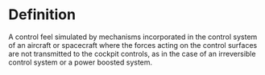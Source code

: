 # Definition

A control feel simulated by mechanisms incorporated in the control
system of an aircraft or spacecraft where the forces acting on the
control surfaces are not transmitted to the cockpit controls, as in the
case of an irreversible control system or a power boosted system.
